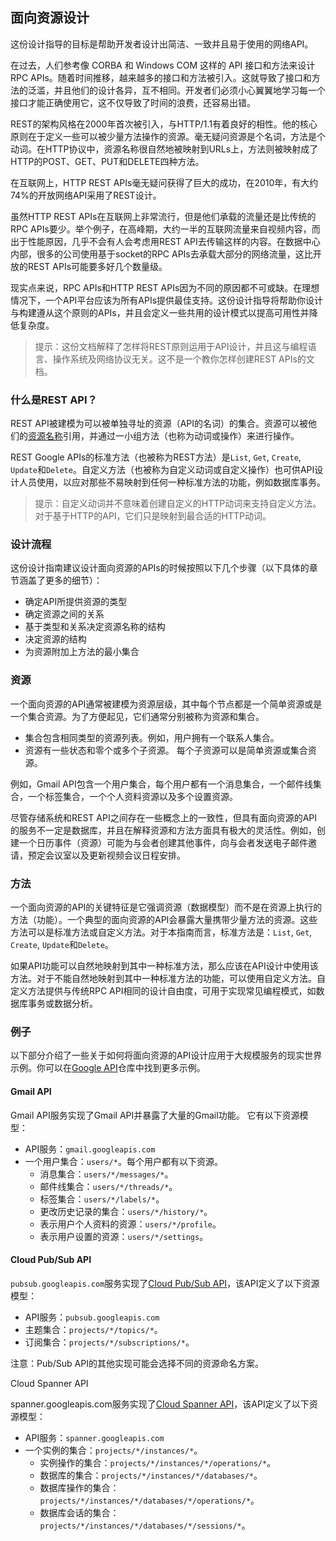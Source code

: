 ## 面向资源设计
这份设计指导的目标是帮助开发者设计出简洁、一致并且易于使用的网络API。

在过去，人们参考像 CORBA 和 Windows COM 这样的 API 接口和方法来设计 RPC APIs。随着时间推移，越来越多的接口和方法被引入。这就导致了接口和方法的泛滥，并且他们的设计各异，互不相同。开发者们必须小心翼翼地学习每一个接口才能正确使用它，这不仅导致了时间的浪费，还容易出错。

REST的架构风格在2000年首次被引入，与HTTP/1.1有着良好的相性。他的核心原则在于定义一些可以被少量方法操作的资源。毫无疑问资源是个名词，方法是个动词。在HTTP协议中，资源名称很自然地被映射到URLs上，方法则被映射成了HTTP的POST、GET、PUT和DELETE四种方法。

在互联网上，HTTP REST APIs毫无疑问获得了巨大的成功，在2010年，有大约74%的开放网络API采用了REST设计。

虽然HTTP REST APIs在互联网上非常流行，但是他们承载的流量还是比传统的RPC APIs要少。举个例子，在高峰期，大约一半的互联网流量来自视频内容，而出于性能原因，几乎不会有人会考虑用REST API去传输这样的内容。在数据中心内部，很多的公司使用基于socket的RPC APIs去承载大部分的网络流量，这比开放的REST APIs可能要多好几个数量级。

现实点来说，RPC APIs和HTTP REST APIs因为不同的原因都不可或缺。在理想情况下，一个API平台应该为所有APIs提供最佳支持。这份设计指导将帮助你设计与构建遵从这个原则的APIs，并且会定义一些共用的设计模式以提高可用性并降低复杂度。

> 提示：这份文档解释了怎样将REST原则运用于API设计，并且这与编程语言、操作系统及网络协议无关。这不是一个教你怎样创建REST APIs的文档。

### 什么是REST API？
REST API被建模为可以被单独寻址的资源（API的名词）的集合。资源可以被他们的[资源名称](Resource_Names.md)引用，并通过一小组方法（也称为动词或操作）来进行操作。

REST Google APIs的标准方法（也被称为REST方法）是`List`, `Get`, `Create`, `Update`和`Delete`。自定义方法（也被称为自定义动词或自定义操作）也可供API设计人员使用，以应对那些不易映射到任何一种标准方法的功能，例如数据库事务。

> 提示：自定义动词并不意味着创建自定义的HTTP动词来支持自定义方法。对于基于HTTP的API，它们只是映射到最合适的HTTP动词。

### 设计流程
这份设计指南建议设计面向资源的APIs的时候按照以下几个步骤（以下具体的章节涵盖了更多的细节）：

*   确定API所提供资源的类型
*   确定资源之间的关系
*   基于类型和关系决定资源名称的结构
*   决定资源的结构
*   为资源附加上方法的最小集合

### 资源
一个面向资源的API通常被建模为资源层级，其中每个节点都是一个简单资源或是一个集合资源。为了方便起见，它们通常分别被称为资源和集合。

*   集合包含相同类型的资源列表。例如，用户拥有一个联系人集合。
*   资源有一些状态和零个或多个子资源。 每个子资源可以是简单资源或集合资源。

例如，Gmail API包含一个用户集合，每个用户都有一个消息集合，一个邮件线集合，一个标签集合，一个个人资料资源以及多个设置资源。

尽管存储系统和REST API之间存在一些概念上的一致性，但具有面向资源的API的服务不一定是数据库，并且在解释资源和方法方面具有极大的灵活性。例如，创建一个日历事件（资源）可能为与会者创建其他事件，向与会者发送电子邮件邀请，预定会议室以及更新视频会议日程安排。

### 方法
一个面向资源的API的关键特征是它强调资源（数据模型）而不是在资源上执行的方法（功能）。一个典型的面向资源的API会暴露大量携带少量方法的资源。这些方法可以是标准方法或自定义方法。对于本指南而言，标准方法是：`List`, `Get`, `Create`, `Update`和`Delete`。

如果API功能可以自然地映射到其中一种标准方法，那么应该在API设计中使用该方法。对于不能自然地映射到其中一种标准方法的功能，可以使用自定义方法。自定义方法提供与传统RPC API相同的设计自由度，可用于实现常见编程模式，如数据库事务或数据分析。

### 例子
以下部分介绍了一些关于如何将面向资源的API设计应用于大规模服务的现实世界示例。你可以在[Google API](https://github.com/googleapis/googleapis)仓库中找到更多示例。

#### Gmail API
Gmail API服务实现了Gmail API并暴露了大量的Gmail功能。 它有以下资源模型：

*   API服务：`gmail.googleapis.com`
*   一个用户集合：`users/*`。每个用户都有以下资源。
    *   消息集合：`users/*/messages/*`。
    *   邮件线集合：`users/*/threads/*`。
    *   标签集合：`users/*/labels/*`。
    *   更改历史记录的集合：`users/*/history/*`。
    *   表示用户个人资料的资源：`users/*/profile`。
    *   表示用户设置的资源：`users/*/settings`。

#### Cloud Pub/Sub API

`pubsub.googleapis.com`服务实现了[Cloud Pub/Sub API](https://cloud.google.com/pubsub)，该API定义了以下资源模型：

*   API服务：`pubsub.googleapis.com`
*   主题集合：`projects/*/topics/*`。
*   订阅集合：`projects/*/subscriptions/*`。

注意：Pub/Sub API的其他实现可能会选择不同的资源命名方案。

Cloud Spanner API

spanner.googleapis.com服务实现了[Cloud Spanner API](https://cloud.google.com/spanner)，该API定义了以下资源模型：

*   API服务：`spanner.googleapis.com`
*   一个实例的集合：`projects/*/instances/*`。
    *   实例操作的集合：`projects/*/instances/*/operations/*`。
    *   数据库的集合：`projects/*/instances/*/databases/*`。
    *   数据库操作的集合：`projects/*/instances/*/databases/*/operations/*`。
    *   数据库会话的集合：`projects/*/instances/*/databases/*/sessions/*`。
